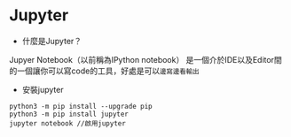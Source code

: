 
# Jupyter

- 什麼是Jupyter？

Jupyer Notebook（以前稱為IPython notebook） 是一個介於IDE以及Editor間的一個讓你可以寫code的工具，好處是可以`邊寫邊看輸出`

- 安裝jupyter

``` 
python3 -m pip install --upgrade pip
python3 -m pip install jupyter
jupyter notebook //啟用jupyter
```